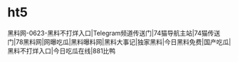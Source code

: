 # ht5
黑料网-0623-黑料不打烊入口|Telegram频道传送门|74猫导航主站|74猫传送门|78黑料网|网曝吃瓜|黑料曝料网|黑料大事记|独家黑料|今日黑料免费|国产吃瓜|黑料不打烊入口|今日吃瓜在线|881比鸭

